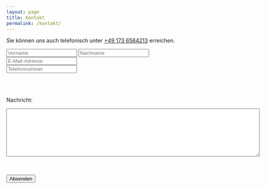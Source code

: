 ```yaml
---
layout: page
title: Kontakt
permalink: /kontakt/
---
```


Sie können uns auch telefonisch unter [+49 173 6564213](tel:+491736564213) erreichen.

<form action="https://kontakt.ostseedatsche.de/submit.php" method="post">
  <input type="text" name="vorname" placeholder="Vorname">
  <input type="text" name="nachname" placeholder="Nachname"><br/>
  <input type="email" name="email" placeholder="E-Mail-Adresse"><br/>
  <input type="tel" name="telefon" placeholder="Telefonnummer"><br/>  

  <br/> <br/>
  
  <label for="nachricht">Nachricht:</label><br/>
  <textarea name="nachricht" rows="8" cols="80"></textarea>

  <br/><br/>
  <input type="checkbox" name="checkbox" value="yes" style="position:absolute;left:-100px"/>
  <input type="checkbox" name="uncheckbox" value="yes" style="position:absolute;left:-100px" checked/>
  <input type="submit" value="Absenden">
</form>